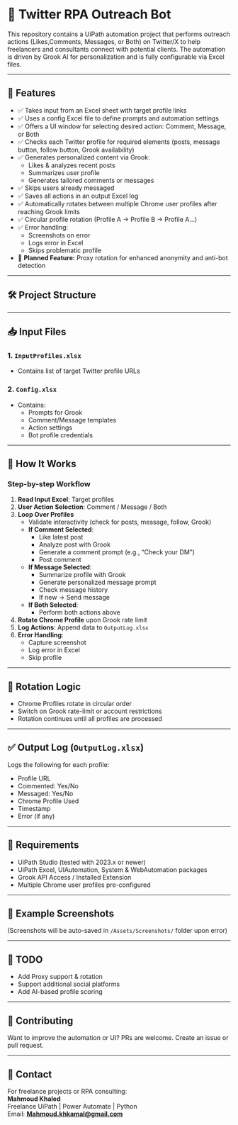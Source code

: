 # 🤖 Twitter RPA Outreach Bot

This repository contains a UiPath automation project that performs outreach actions (Likes,Comments, Messages, or Both) on Twitter/X to help freelancers and consultants connect with potential clients. The automation is driven by Grook AI for personalization and is fully configurable via Excel files.

---

## 📌 Features

- ✅ Takes input from an Excel sheet with target profile links  
- ✅ Uses a config Excel file to define prompts and automation settings  
- ✅ Offers a UI window for selecting desired action: Comment, Message, or Both  
- ✅ Checks each Twitter profile for required elements (posts, message button, follow button, Grook availability)  
- ✅ Generates personalized content via Grook:
  - Likes & analyzes recent posts
  - Summarizes user profile
  - Generates tailored comments or messages
- ✅ Skips users already messaged
- ✅ Saves all actions in an output Excel log
- ✅ Automatically rotates between multiple Chrome user profiles after reaching Grook limits
- ✅ Circular profile rotation (Profile A → Profile B → Profile A...)
- ✅ Error handling:
  - Screenshots on error
  - Logs error in Excel
  - Skips problematic profile
- 🚧 **Planned Feature:** Proxy rotation for enhanced anonymity and anti-bot detection

---

## 🛠️ Project Structure


---

## 📥 Input Files

### 1. `InputProfiles.xlsx`
- Contains list of target Twitter profile URLs

### 2. `Config.xlsx`
- Contains:
  - Prompts for Grook
  - Comment/Message templates
  - Action settings
  - Bot profile credentials

---

## 🧠 How It Works

### Step-by-step Workflow

1. **Read Input Excel**: Target profiles  
2. **User Action Selection**: Comment / Message / Both  
3. **Loop Over Profiles**  
   - Validate interactivity (check for posts, message, follow, Grook)
   - **If Comment Selected**:
     - Like latest post
     - Analyze post with Grook
     - Generate a comment prompt (e.g., “Check your DM”)
     - Post comment
   - **If Message Selected**:
     - Summarize profile with Grook
     - Generate personalized message prompt
     - Check message history
     - If new → Send message
   - **If Both Selected**:
     - Perform both actions above  
4. **Rotate Chrome Profile** upon Grook rate limit  
5. **Log Actions**: Append data to `OutputLog.xlsx`  
6. **Error Handling**:
   - Capture screenshot
   - Log error in Excel
   - Skip profile

---

## 🔁 Rotation Logic

- Chrome Profiles rotate in circular order  
- Switch on Grook rate-limit or account restrictions  
- Rotation continues until all profiles are processed  

---

## ✅ Output Log (`OutputLog.xlsx`)

Logs the following for each profile:

- Profile URL  
- Commented: Yes/No  
- Messaged: Yes/No  
- Chrome Profile Used  
- Timestamp  
- Error (if any)  

---

## 🚀 Requirements

- UiPath Studio (tested with 2023.x or newer)  
- UiPath Excel, UIAutomation, System & WebAutomation packages  
- Grook API Access / Installed Extension  
- Multiple Chrome user profiles pre-configured  

---

## 📸 Example Screenshots

(Screenshots will be auto-saved in `/Assets/Screenshots/` folder upon error)

---

## 📅 TODO

- Add Proxy support & rotation  
- Support additional social platforms  
- Add AI-based profile scoring  

---

## 🤝 Contributing

Want to improve the automation or UI? PRs are welcome. Create an issue or pull request.

---

## 📧 Contact

For freelance projects or RPA consulting:  
**Mahmoud Khaled**  
Freelance UiPath | Power Automate | Python  
Email: **Mahmoud.khkamal@gmail.com**
